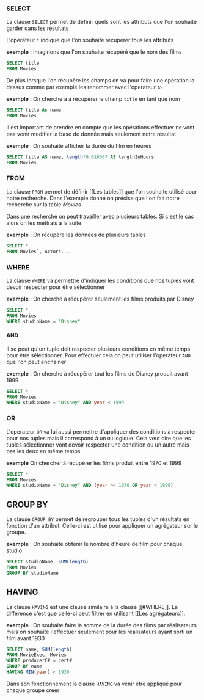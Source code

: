 ### SELECT

La clause `SELECT` permet de définir quels sont les attributs que l'on souhaite garder dans les résultats

L'operateur `*` indique que l'on souhaite récupérer tous les attributs

**exemple** : Imaginons que l'on souhaite récupéré que le nom des films

```sql
SELECT title
FROM Movies
```

De plus lorsque l'on récupère les champs on va pour faire une opération la dessus comme par exemple les renommer avec l'operateur `AS`

**exemple** : On cherche à a récupérer le champ `title` en tant que nom

```sql
SELECT title As name
FROM Movies
```

Il est important de prendre en compte que les opérations effectuer ne vont pas venir modifier la base de donnée mais seulement notre résultat

**exemple** : On souhaite afficher la durée du film en heures

```sql
SELECT titla AS name, length*0.016667 AS lengthInHours
FROM Movies
```

### FROM

La clause `FROM` permet de définir [[Les tables]] que l'on souhaite utilisé pour notre recherche. Dans l'exemple donné on précise que l'on fait notre recherche sur la table $Movies$

Dans une recherche on peut travailler avec plusieurs tables. Si c'est le cas alors on les mettrais à la suite

**exemple** : On récupère les données de plusieurs tables

```sql
SELECT *
FROM Movies`, Actors...
```

### WHERE

La clause `WHERE` va permettre d'indiquer les conditions que nos tuples vont devoir respecter pour être sélectionner

**exemple** : On cherche à récupérer seulement les films produits par Disney

```sql
SELECT *
FROM Movies
WHERE studioName = "Disney"
```

#### AND

Il se peut qu'un tuple doit respecter plusieurs conditions en même temps pour être sélectionner. Pour effectuer cela on peut utiliser l'operateur `AND` que l'on peut enchainer

**exemple** : On cherche à récupérer tout les films de Disney produit avant 1999

```sql
SELECT *
FROM Movies
WHERE studioName = "Disney" AND year < 1999
```

### OR

L'operateur `OR` va lui aussi permettre d'appliquer des conditions à respecter pour nos tuples mais il correspond à un `OU` logique. Cela veut dire que les tuples sélectionner vont devoir respecter une condition ou un autre mais pas les deux en même temps

**exemple** On chercher à récupérer les films produit entre 1970 et 1999

```sql
SELECT *
FROM Movies
WHERE studioName = "Disney" AND (year >= 1970 OR year < 1999)
```

## GROUP BY

La clause `GROUP BY` permet de regrouper tous les tuples d'un résultats en fonction d'un attribut.
Celle-ci est utilisé pour appliquer un agrégateur sur le groupe.

**exemple** : On souhaite obtenir le nombre d'heure de film pour chaque studio

```sql
SELECT studioName, SUM(length)
FROM Movies
GROUP BY studioName
```

## HAVING

La clause `HAVING` est une clause similaire à la clause [[#WHERE]]. La différence c'est que celle-ci peut filtrer en utilisant [[Les agrégateurs]].

**exemple** : On souhaite faire la somme de la durée des films par réalisateurs mais on souhaite l'effectuer seulement pour les réalisateurs ayant sorti un film avant 1930

```sql
SELECT name, SUM(length)
FROM MovieExec, Movies
WHERE producerC# = cert#
GROUP BY name
HAVING MIN(year) < 1930
```

Dans son fonctionnement la clause `HAVING` va venir être appliqué pour chaque groupe créer